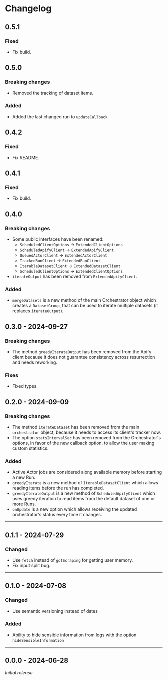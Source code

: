 # Changelog

## 0.5.1

### Fixed

- Fix build.

## 0.5.0

### Breaking changes

- Removed the tracking of dataset items.

### Added

- Added the last changed run to `updateCallback`.

## 0.4.2

### Fixed

- Fix README.

## 0.4.1

### Fixed

- Fix build.

## 0.4.0

### Breaking changes

- Some public interfaces have been renamed:
    - `ScheduledClientOptions` → `ExtendedClientOptions`
    - `ScheduledApifyClient` → `ExtendedApifyClient`
    - `QueuedActorClient` → `ExtendedActorClient`
    - `TrackedRunClient` → `ExtendedRunClient`
    - `IterableDatasetClient` → `ExtendedDatasetClient`
    - `ScheduledClientOptions` → `ExtendedClientOptions`
- `iterateOutput` has been removed from `ExtendedApifyClient`.

### Added

- `mergeDatasets` is a new method of the main Orchestrator object which creates a `DatasetGroup`, that can be used to iterate multiple datasets (it replaces `iterateOutput`).

## 0.3.0 - 2024-09-27

### Breaking changes

- The method `greedyIterateOutput` has been removed from the Apify client because it does not guarantee consistency across resurrection and needs reworking.

### Fixes

- Fixed types.

## 0.2.0 - 2024-09-09

### Breaking changes

- The method `iterateDataset` has been removed from the main `orchestrator` object, because it needs to access its client's tracker now.
- The option `statsIntervalSec` has been removed from the Orchestrator's options, in favor of the new callback option, to allow the user making custom statistics.

### Added

- Active Actor jobs are considered along available memory before starting a new Run.
- `greedyIterate` is a new method of `IterableDatasetClient` which allows reading items before the run has completed.
- `greedyIterateOutput` is a new method of `ScheduledApifyClient` which uses greedy iteration to read items from the default dataset of one or more Runs.
- `onUpdate` is a new option which allows receiving the updated orchestrator's status every time it changes.

---

## 0.1.1 - 2024-07-29

### Changed

- Use `fetch` instead of `gotScraping` for getting user memory.
- Fix input split bug.

---

## 0.1.0 - 2024-07-08

### Changed

- Use semantic versioning instead of dates

### Added

- Ability to hide sensible information from logs with the option `hideSensibleInformation`

---

## 0.0.0 - 2024-06-28

_Initial release_

